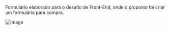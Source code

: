Formulário elaborado para o desafio de Front-End, onde o proposto foi criar um formulário para compra.

![image](https://user-images.githubusercontent.com/97553942/159142474-0ec20bfa-549c-4315-8f84-31292af6afc9.png)
